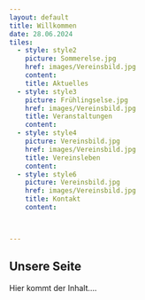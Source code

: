 ```yaml
---
layout: default
title: Willkommen
date: 28.06.2024
tiles:
  - style: style2
    picture: Sommerelse.jpg
    href: images/Vereinsbild.jpg
    content:
    title: Aktuelles
  - style: style3
    picture: Frühlingselse.jpg
    href: images/Vereinsbild.jpg
    title: Veranstaltungen
    content:
  - style: style4
    picture: Vereinsbild.jpg
    href: images/Vereinsbild.jpg
    title: Vereinsleben
    content:
  - style: style6
    picture: Vereinsbild.jpg
    href: images/Vereinsbild.jpg
    title: Kontakt
    content:



---
```


## Unsere Seite

Hier kommt der Inhalt....

